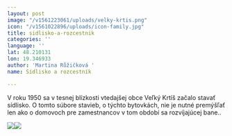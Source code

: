 ```yaml
---
layout: post
image: "/v1561223061/uploads/velky-krtis.png"
icon: "/v1561022896/uploads/icon-family.jpg"
title: sidlisko-a-rozcestnik
categories: ''
language: ''
lat: 48.210131
lon: 19.346933
author: 'Martina Růžičková '
name: Sídlisko a rozcestník

---
```

V roku 1950 sa v tesnej blízkosti vtedajšej obce Veľký Krtíš začalo stavať sídlisko. O tomto súbore stavieb, o týchto bytovkách, nie je nutné premýšľať len ako o domovoch pre zamestnancov v tom období sa rozvíjajúcej bane..

![](https://res.cloudinary.com/dhxmg9p4i/image/upload/c_scale,w_740/v1561223061/uploads/velky-krtis.png)![](https://res.cloudinary.com/dhxmg9p4i/image/upload/c_scale,w_740/v1560859590/uploads/bcaa-1.png)